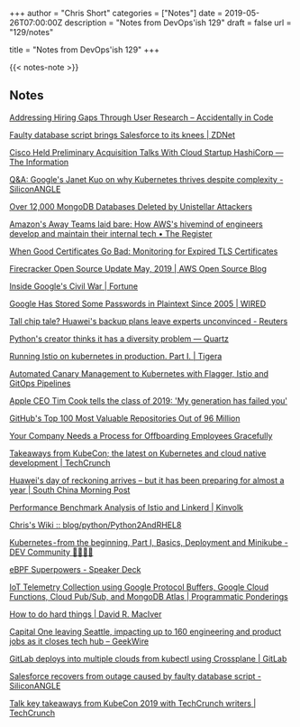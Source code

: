 +++
author = "Chris Short"
categories = ["Notes"]
date = 2019-05-26T07:00:00Z
description = "Notes from DevOps'ish 129"
draft = false
url = "129/notes"

title = "Notes from DevOps'ish 129"
+++

{{< notes-note >}}

## Notes

[Addressing Hiring Gaps Through User Research – Accidentally in Code](https://cate.blog/2019/05/15/addressing-hiring-gaps-through-user-research/)

[Faulty database script brings Salesforce to its knees | ZDNet](https://www.zdnet.com/article/faulty-database-script-brings-salesforce-to-its-knees/)

[Cisco Held Preliminary Acquisition Talks With Cloud Startup HashiCorp — The Information](https://www.theinformation.com/articles/cisco-held-preliminary-acquisition-talks-with-cloud-startup-hashicorp)

[Q&A: Google's Janet Kuo on why Kubernetes thrives despite complexity - SiliconANGLE](https://siliconangle.com/2019/05/22/q-google-software-engineer-weighs-kubeconeu/)

[Over 12,000 MongoDB Databases Deleted by Unistellar Attackers](https://www.bleepingcomputer.com/news/security/over-12-000-mongodb-databases-deleted-by-unistellar-attackers/)

[Amazon's Away Teams laid bare: How AWS's hivemind of engineers develop and maintain their internal tech • The Register](https://www.theregister.co.uk/2019/05/14/amazons_away_teams/)

[When Good Certificates Go Bad: Monitoring for Expired TLS Certificates](https://mux.com/blog/when-good-certificates-go-bad-monitoring-for-expired-tls-certificates/)

[Firecracker Open Source Update May, 2019 | AWS Open Source Blog](https://aws.amazon.com/blogs/opensource/firecracker-open-source-update-may-2019/)

[Inside Google's Civil War | Fortune](http://fortune.com/longform/inside-googles-civil-war/)

[Google Has Stored Some Passwords in Plaintext Since 2005 | WIRED](https://www.wired.com/story/google-stored-gsuite-passwords-plaintext/)

[Tall chip tale? Huawei's backup plans leave experts unconvinced - Reuters](https://www.reuters.com/article/us-usa-trade-china-huawei-analysis-idUSKCN1SN0YN)

[Python's creator thinks it has a diversity problem — Quartz](https://qz.com/1624252/pythons-creator-thinks-it-has-a-diversity-problem/)

[Running Istio on kubernetes in production. Part I. | Tigera](https://www.tigera.io/blog/running-istio-on-kubernetes-in-production-part-i/)

[Automated Canary Management to Kubernetes with Flagger, Istio and GitOps Pipelines](https://www.weave.works/blog/automated-canary-management-to-kubernetes-with-flagger-istio-and-gitops-pipelines)

[Apple CEO Tim Cook tells the class of 2019: 'My generation has failed you'](https://www.cnbc.com/2019/05/18/apple-ceo-tim-cook-tells-the-class-of-2019-my-generation-has-failed-you.html)

[GitHub's Top 100 Most Valuable Repositories Out of 96 Million](https://hackernoon.com/githubs-top-100-most-valuable-repositories-out-of-96-million-bb48caa9eb0b)

[Your Company Needs a Process for Offboarding Employees Gracefully](https://hbr.org/2019/05/your-company-needs-a-process-for-offboarding-employees-gracefully)

[Takeaways from KubeCon; the latest on Kubernetes and cloud native development | TechCrunch](https://techcrunch.com/2019/05/23/takeaways-from-kubecon/)

[Huawei's day of reckoning arrives – but it has been preparing for almost a year | South China Morning Post](https://www.scmp.com/tech/big-tech/article/3010507/huaweis-day-reckoning-arrives-it-has-been-preparing-almost-year)

[Performance Benchmark Analysis of Istio and Linkerd | Kinvolk](https://kinvolk.io/blog/2019/05/performance-benchmark-analysis-of-istio-and-linkerd/)

[Chris's Wiki :: blog/python/Python2AndRHEL8](https://utcc.utoronto.ca/~cks/space/blog/python/Python2AndRHEL8)

[Kubernetes - from the beginning, Part I, Basics, Deployment and Minikube - DEV Community 👩‍💻👨‍💻](https://dev.to/azure/kubernetes-from-the-beginning-part-i-4ifd)

[eBPF Superpowers - Speaker Deck](https://speakerdeck.com/lizrice/ebpf-superpowers)

[IoT Telemetry Collection using Google Protocol Buffers, Google Cloud Functions, Cloud Pub/Sub, and MongoDB Atlas | Programmatic Ponderings](https://programmaticponderings.com/2019/05/21/iot-telemetry-collection-using-google-protocol-buffers-cloud-functions-cloud-pub-sub-and-mongodb-atlas/)

[How to do hard things | David R. MacIver](https://www.drmaciver.com/2019/05/how-to-do-hard-things/)

[Capital One leaving Seattle, impacting up to 160 engineering and product jobs as it closes tech hub – GeekWire](https://www.geekwire.com/2019/capital-one-leaving-seattle-impacting-160-engineering-product-jobs-closes-tech-hub/)

[GitLab deploys into multiple clouds from kubectl using Crossplane | GitLab](https://about.gitlab.com/2019/05/20/gitlab-first-deployed-kubernetes-api-to-multiple-clouds/)

[Salesforce recovers from outage caused by faulty database script - SiliconANGLE](https://siliconangle.com/2019/05/19/salesforce-recovers-outage-caused-faulty-database-script/)

[Talk key takeaways from KubeCon 2019 with TechCrunch writers | TechCrunch](https://techcrunch.com/2019/05/20/talk-key-takeaways-from-kubecon-2019-with-techcrunch-writers/)
